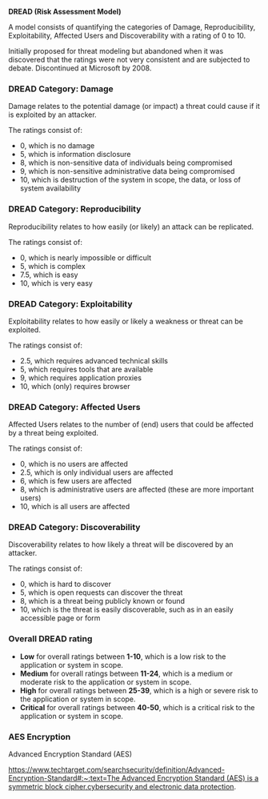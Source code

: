 **DREAD (Risk Assessment Model)**

A model consists of quantifying the categories of Damage, Reproducibility, Exploitability, Affected Users and Discoverability with a rating of 0 to 10.

Initially proposed for threat modeling but abandoned when it was discovered that the ratings were not very consistent and are subjected to debate. Discontinued at Microsoft by 2008.

### **DREAD Category: Damage**

Damage relates to the potential damage (or impact) a threat could cause if it is exploited by an attacker.

The ratings consist of:

- 0, which is no damage
- 5, which is information disclosure
- 8, which is non-sensitive data of individuals being compromised
- 9, which is non-sensitive administrative data being compromised
- 10, which is destruction of the system in scope, the data, or loss of system availability

### **DREAD Category: Reproducibility**

Reproducibility relates to how easily (or likely) an attack can be replicated.

The ratings consist of:

- 0, which is nearly impossible or difficult
- 5, which is complex
- 7.5, which is easy
- 10, which is very easy

### **DREAD Category: Exploitability**

Exploitability relates to how easily or likely a weakness or threat can be exploited.

The ratings consist of:

- 2.5, which requires advanced technical skills
- 5, which requires tools that are available
- 9, which requires application proxies
- 10, which (only) requires browser

### **DREAD Category: Affected Users**

Affected Users relates to the number of (end) users that could be affected by a threat being exploited.

The ratings consist of:

- 0, which is no users are affected
- 2.5, which is only individual users are affected
- 6, which is few users are affected
- 8, which is administrative users are affected (these are more important users)
- 10, which is all users are affected

### **DREAD Category: Discoverability**

Discoverability relates to how likely a threat will be discovered by an attacker.

The ratings consist of:

- 0, which is hard to discover
- 5, which is open requests can discover the threat
- 8, which is a threat being publicly known or found
- 10, which is the threat is easily discoverable, such as in an easily accessible page or form

### Overall DREAD rating

- **Low** for overall ratings between **1-10**, which is a low risk to the application or system in scope.
- **Medium** for overall ratings between **11-24**, which is a medium or moderate risk to the application or system in scope.
- **High** for overall ratings between **25-39**, which is a high or severe risk to the application or system in scope.
- **Critical** for overall ratings between **40-50**, which is a critical risk to the application or system in scope.

### AES Encryption

Advanced Encryption Standard (AES)

[https://www.techtarget.com/searchsecurity/definition/Advanced-Encryption-Standard#:~:text=The Advanced Encryption Standard (AES) is a symmetric block cipher,cybersecurity and electronic data protection](https://www.techtarget.com/searchsecurity/definition/Advanced-Encryption-Standard#:~:text=The%20Advanced%20Encryption%20Standard%20(AES)%20is%20a%20symmetric%20block%20cipher,cybersecurity%20and%20electronic%20data%20protection).
